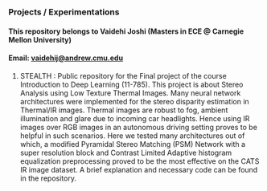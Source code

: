 ### Projects / Experimentations
#### This repository belongs to Vaidehi Joshi (Masters in ECE @ Carnegie Mellon University)
#### Email: vaidehij@andrew.cmu.edu

1) STEALTH :  Public repository for the Final project of the course Introduction to Deep Learning (11-785). 
              This project is about Stereo Analysis using Low Texture Thermal Images. Many neural network architectures were implemented for the stereo disparity                 estimation in Thermal/IR images. Thermal images are robust to fog, ambient illumination and glare due to incoming car headlights. Hence using IR                     images over RGB images in an autonomous driving setting proves to be helpful in such scenarios. Here we tested many architectures out of which, a                   modified Pyramidal Stereo Matching (PSM) Network with a super resolution block and Contrast Limited Adaptive histogram equalization preprocessing                   proved to be the most effective on the CATS IR image dataset. A brief explanation and necessary code can be found in the repository.

